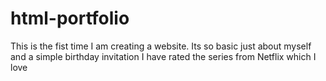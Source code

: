 # html-portfolio
This is the fist time I am creating a website. Its so basic just about myself and a simple birthday invitation I have rated the series from Netflix which I love
